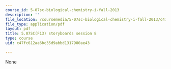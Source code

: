 ```yaml
---
course_id: 5-07sc-biological-chemistry-i-fall-2013
description: ''
file_location: /coursemedia/5-07sc-biological-chemistry-i-fall-2013/c47fc612aa6bc35d9abbd1317980ae43_sb_session8.pdf
file_type: application/pdf
layout: pdf
title: 5.07SC(F13) storyboards session 8
type: course
uid: c47fc612aa6bc35d9abbd1317980ae43

---
```

None